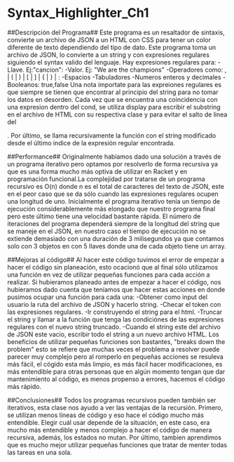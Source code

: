 # Syntax_Highlighter_Ch1

##Descripción del Programa##
Este programa es un resaltador de sintaxis, convierte un archivo de JSON a un HTML con CSS para tener un color diferente de texto dependiendo del tipo de dato.
Este programa toma un archivo de JSON, lo convierte a un string y con expresiones regulares siguiendo el syntax valido del lenguaje. Hay expresiones regulares para:
-Llave. Ej:"cancion":
-Valor. Ej: "We are the champions"
-Operadores como: , | ( | ) | [ | ] | { | } | :
-Espacios
-Tabuladores
-Numeros enteros y decimales
-Booleanos: true,false
Una nota importate para las expreiones regulares es que siempre se tienen que encontrar al principio del string para no tomar los datos en desorden.
Cada vez que se encuentra una coincidencia con una expresion dentro del cond, se utiliza display para escribir el substring en el archivo de HTML con su respectiva clase y <span> para evitar el salto de linea del <div>.
Por último, se llama recursivamente la función con el string modificado desde el último indice de la expresión regular encontrada.

##Performance##
Originalmente habíamos dado una solución a través de un programa iterativo pero optamos por resolverlo de forma recursiva ya que es una forma mucho más optiva de utilizar en Racket y en programación funcional.La complejidad por tratarse de un programa recursivo es O(n) donde n es el total de caracteres del texto de JSON, este en el peor caso que se da sólo cuando las expresiones regulares ocupen una longitud de uno. Inicialmente el programa iterativo tenía un tiempo de ejecución considerablemente más elongado que nuestro programa final pero este último tiene una velocidad bastante rápida. El número de iteraciones del programa dependerá siempre de la longitud del string que se maneje en el JSON, en nuestro caso el tiempo de ejecución no se extiende demasiado con una duración de 3 milisegundos ya que contamos solo con 3 objetos en con 5 llaves donde una de cada objeto tiene un array.
  
##Mejoras al código##
Al hacer este código tuvimos el error de empezar a hacer el código sin planeación, esto ocacionó que al final sólo utilizamos una función en vez de utilizar pequeñas funciones para cada acción a realizar. Si hubieramos planeado antes de empezar a hacer el código, nos hubieramos dado cuenta que teníamos que hacer estas acciones en donde pusimos ocupar una función para cada una:
-Obtener como input del usuario la ruta del archivo de JSON y hacerlo string.
-Checar el token con las expresiones regulares.
-Ir construyendo el string para el html.
-Truncar el string y llamar a la función que tenga las condiciónes de las expresiones regulares con el nuevo string truncado.
-Cuando el string este del archivo de JSON este vacio, escribir todo el string a un nuevo archivo HTML.
Los beneficios de utilizar pequeñas funciones son bastantes, "breaks down the problem" esto se refiere que muchas veces el problema a resolver puede parecer muy complejo pero al romperlo en pequeñas acciones se resuleva más fácil, el cógido esta más limpio, es más fácil hacer modificaciones, es más entendible para otras personas que en algún momento tengan que dar mantenimiento al código, es menos propenso a errores, hacemos el código más rápido.

##Conclusiones##
Todos los programas recursivos pueden también ser iterativos, esta clase nos ayudo a ver las ventajas de la recursión. Primero, se utilizan menos lineas de código y eso hace el código mucho más entendible. Elegir cuál usar depende de la situación, en este caso, era mucho más entendible y menos complejo a hacer el código de manera recursiva, además, los estados no mutan. Por último, tambien aprendimos que es mucho mejor utilizar pequeñas funciones que tratar de menter todas las tareas en una sola.
